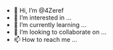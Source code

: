 - 👋 Hi, I’m @4Zeref
- 👀 I’m interested in ...
- 🌱 I’m currently learning ...
- 💞️ I’m looking to collaborate on ...
- 📫 How to reach me ...

<!---
4Zeref/4Zeref is a ✨ special ✨ repository because its `README.md` (this file) appears on your GitHub profile.
You can click the Preview link to take a look at your changes.
--->
